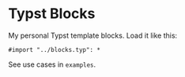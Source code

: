 # Typst Blocks

My personal Typst template blocks. Load it like this:

```
#import "../blocks.typ": *
```

See use cases in  `examples`. 

